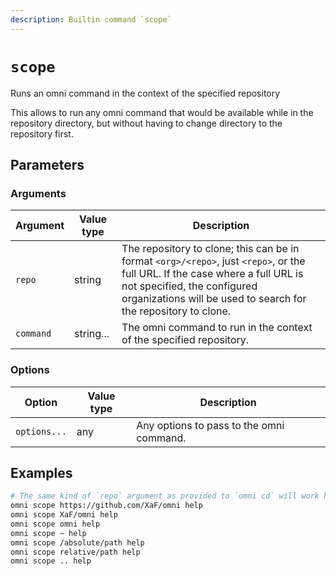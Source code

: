 ```yaml
---
description: Builtin command `scope`
---
```


# `scope`

Runs an omni command in the context of the specified repository

This allows to run any omni command that would be available while in the repository directory, but without having to
change directory to the repository first.

## Parameters

### Arguments

| Argument        | Value type | Description                                         |
|-----------------|------------|-----------------------------------------------------|
| `repo` | string | The repository to clone; this can be in format `<org>/<repo>`, just `<repo>`, or the full URL. If the case where a full URL is not specified, the configured organizations will be used to search for the repository to clone. |
| `command` | string... | The omni command to run in the context of the specified repository. |

### Options

| Option          | Value type | Description                                         |
|-----------------|------------|-----------------------------------------------------|
| `options...` | any | Any options to pass to the omni command. |

## Examples

```bash
# The same kind of `repo` argument as provided to `omni cd` will work here
omni scope https://github.com/XaF/omni help
omni scope XaF/omni help
omni scope omni help
omni scope ~ help
omni scope /absolute/path help
omni scope relative/path help
omni scope .. help
```
